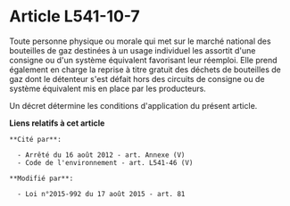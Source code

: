 # Article L541-10-7

Toute personne physique ou morale qui met sur le marché national des bouteilles de gaz destinées à un usage individuel les
assortit d'une consigne ou d'un système équivalent favorisant leur réemploi. Elle prend également en charge la reprise à
titre gratuit des déchets de bouteilles de gaz dont le détenteur s'est défait hors des circuits de consigne ou de système
équivalent mis en place par les producteurs.

Un décret détermine les conditions d'application du présent article.

**Liens relatifs à cet article**

	**Cité par**:

	  - Arrêté du 16 août 2012 - art. Annexe (V)
	  - Code de l'environnement - art. L541-46 (V)

	**Modifié par**:

	  - Loi n°2015-992 du 17 août 2015 - art. 81
